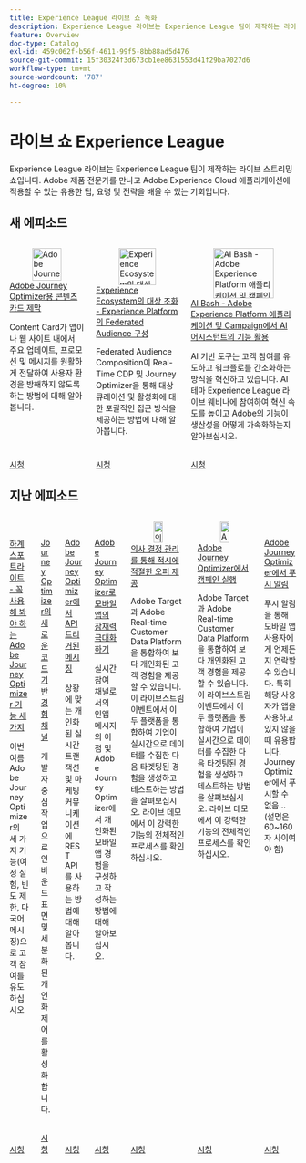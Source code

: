 ```yaml
---
title: Experience League 라이브 쇼 녹화
description: Experience League 라이브는 Experience League 팀이 제작하는 라이브 스트리밍 쇼입니다. Adobe 제품 전문가를 만나고 Adobe Experience Cloud 애플리케이션에 적용할 수 있는 유용한 팁, 요령 및 전략을 배울 수 있는 기회입니다.
feature: Overview
doc-type: Catalog
exl-id: 459c062f-b56f-4611-99f5-8bb88ad5d476
source-git-commit: 15f30324f3d673cb1ee8631553d41f29ba7027d6
workflow-type: tm+mt
source-wordcount: '787'
ht-degree: 10%

---
```


# 라이브 쇼 Experience League

Experience League 라이브는 Experience League 팀이 제작하는 라이브 스트리밍 쇼입니다. Adobe 제품 전문가를 만나고 Adobe Experience Cloud 애플리케이션에 적용할 수 있는 유용한 팁, 요령 및 전략을 배울 수 있는 기회입니다.

## 새 에피소드

<!-- CARDS

* https://experienceleague.adobe.com/en/docs/events/experience-league-live-recordings/episodes/exl-live-episode-10-30-24
  {description = Learn how Content Cards deliver key updates, promotions, and messages seamlessly within your app or website, ensuring a non-intrusive user experience.}
* https://experienceleague.adobe.com/en/docs/events/experience-league-live-recordings/episodes/exl-live-episode-40-2024-10-24
* https://experienceleague.adobe.com/en/docs/events/experience-league-live-recordings/episodes/exl-live-episode-09-26-24

-->
<!-- START CARDS HTML - DO NOT MODIFY BY HAND -->
<div class="columns">
    <div class="column is-half-tablet is-half-desktop is-one-third-widescreen" aria-label="Unveiling Content Cards for Adobe Journey Optimizer">
        <div class="card" style="height: 100%; display: flex; flex-direction: column; height: 100%;">
            <div class="card-image">
                <figure class="image x-is-16by9">
                    <a href="https://experienceleague.adobe.com/en/docs/events/experience-league-live-recordings/episodes/exl-live-episode-10-30-24" title="Adobe Journey Optimizer용 Content Card 공개하기" target="_blank" rel="referrer">
                        <img class="is-bordered-r-small" src="https://video.tv.adobe.com/v/3436281/?quality=12&format=jpeg&nocache=1732051134229" alt="Adobe Journey Optimizer용 Content Card 공개하기"
                             style="width: 100%; aspect-ratio: 16 / 9; object-fit: cover; overflow: hidden; display: block; margin: auto;">
                    </a>
                </figure>
            </div>
            <div class="card-content is-padded-small" style="display: flex; flex-direction: column; flex-grow: 1; justify-content: space-between;">
                <div class="top-card-content">
                    <p class="headline is-size-6 has-text-weight-bold">
                        <a href="https://experienceleague.adobe.com/en/docs/events/experience-league-live-recordings/episodes/exl-live-episode-10-30-24" target="_blank" rel="referrer" title="Adobe Journey Optimizer용 Content Card 공개하기">Adobe Journey Optimizer용 콘텐츠 카드 제막</a>
                    </p>
                    <p class="is-size-6">Content Card가 앱이나 웹 사이트 내에서 주요 업데이트, 프로모션 및 메시지를 원활하게 전달하여 사용자 환경을 방해하지 않도록 하는 방법에 대해 알아봅니다.</p>
                </div>
                <a href="https://experienceleague.adobe.com/en/docs/events/experience-league-live-recordings/episodes/exl-live-episode-10-30-24" target="_blank" rel="referrer" class="spectrum-Button spectrum-Button--outline spectrum-Button--primary spectrum-Button--sizeM" style="align-self: flex-start; margin-top: 1rem;">
                    <span class="spectrum-Button-label has-no-wrap has-text-weight-bold">시청</span>
                </a>
            </div>
        </div>
    </div>
    <div class="column is-half-tablet is-half-desktop is-one-third-widescreen" aria-label="Harmonize Audiences in Experience Ecosystems - Federated Audience Composition in Experience Platform">
        <div class="card" style="height: 100%; display: flex; flex-direction: column; height: 100%;">
            <div class="card-image">
                <figure class="image x-is-16by9">
                    <a href="https://experienceleague.adobe.com/en/docs/events/experience-league-live-recordings/episodes/exl-live-episode-40-2024-10-24" title="Experience Ecosystem의 대상 조화 - Experience Platform의 연합 대상 구성" target="_blank" rel="referrer">
                        <img class="is-bordered-r-small" src="https://video.tv.adobe.com/v/3436457?quality=12&format=jpeg&nocache=1732051134228" alt="Experience Ecosystem의 대상 조화 - Experience Platform의 연합 대상 구성"
                             style="width: 100%; aspect-ratio: 16 / 9; object-fit: cover; overflow: hidden; display: block; margin: auto;">
                    </a>
                </figure>
            </div>
            <div class="card-content is-padded-small" style="display: flex; flex-direction: column; flex-grow: 1; justify-content: space-between;">
                <div class="top-card-content">
                    <p class="headline is-size-6 has-text-weight-bold">
                        <a href="https://experienceleague.adobe.com/en/docs/events/experience-league-live-recordings/episodes/exl-live-episode-40-2024-10-24" target="_blank" rel="referrer" title="Experience Ecosystem의 대상 조화 - Experience Platform의 연합 대상 구성">Experience Ecosystem의 대상 조화 - Experience Platform의 Federated Audience 구성</a>
                    </p>
                    <p class="is-size-6">Federated Audience Composition이 Real-Time CDP 및 Journey Optimizer을 통해 대상 큐레이션 및 활성화에 대한 포괄적인 접근 방식을 제공하는 방법에 대해 알아봅니다.</p>
                </div>
                <a href="https://experienceleague.adobe.com/en/docs/events/experience-league-live-recordings/episodes/exl-live-episode-40-2024-10-24" target="_blank" rel="referrer" class="spectrum-Button spectrum-Button--outline spectrum-Button--primary spectrum-Button--sizeM" style="align-self: flex-start; margin-top: 1rem;">
                    <span class="spectrum-Button-label has-no-wrap has-text-weight-bold">시청</span>
                </a>
            </div>
        </div>
    </div>
    <div class="column is-half-tablet is-half-desktop is-one-third-widescreen" aria-label="AI Bash - Unlocking the Power of AI Assistant in Adobe Experience Platform Applications and Campaign">
        <div class="card" style="height: 100%; display: flex; flex-direction: column; height: 100%;">
            <div class="card-image">
                <figure class="image x-is-16by9">
                    <a href="https://experienceleague.adobe.com/ko/docs/events/experience-league-live-recordings/episodes/exl-live-episode-09-26-24" title="AI Bash - Adobe Experience Platform 애플리케이션 및 캠페인에서 AI Assistant의 강력한 기능" target="_blank" rel="referrer">
                        <img class="is-bordered-r-small" src="https://video.tv.adobe.com/v/3434781/?format=jpeg&nocache=1732051134226" alt="AI Bash - Adobe Experience Platform 애플리케이션 및 캠페인에서 AI Assistant의 강력한 기능"
                             style="width: 100%; aspect-ratio: 16 / 9; object-fit: cover; overflow: hidden; display: block; margin: auto;">
                    </a>
                </figure>
            </div>
            <div class="card-content is-padded-small" style="display: flex; flex-direction: column; flex-grow: 1; justify-content: space-between;">
                <div class="top-card-content">
                    <p class="headline is-size-6 has-text-weight-bold">
                        <a href="https://experienceleague.adobe.com/ko/docs/events/experience-league-live-recordings/episodes/exl-live-episode-09-26-24" target="_blank" rel="referrer" title="AI Bash - Adobe Experience Platform 애플리케이션 및 캠페인에서 AI Assistant의 강력한 기능">AI Bash - Adobe Experience Platform 애플리케이션 및 Campaign에서 AI 어시스턴트의 기능 활용</a>
                    </p>
                    <p class="is-size-6">AI 기반 도구는 고객 참여를 유도하고 워크플로를 간소화하는 방식을 혁신하고 있습니다. AI 테마 Experience League 라이브 웨비나에 참여하여 혁신 속도를 높이고 Adobe의 기능이 생산성을 어떻게 가속화하는지 알아보십시오.</p>
                </div>
                <a href="https://experienceleague.adobe.com/ko/docs/events/experience-league-live-recordings/episodes/exl-live-episode-09-26-24" target="_blank" rel="referrer" class="spectrum-Button spectrum-Button--outline spectrum-Button--primary spectrum-Button--sizeM" style="align-self: flex-start; margin-top: 1rem;">
                    <span class="spectrum-Button-label has-no-wrap has-text-weight-bold">시청</span>
                </a>
            </div>
        </div>
    </div>
</div>
<!-- END CARDS HTML - DO NOT MODIFY BY HAND -->



## 지난 에피소드

<!-- CARDS

* https://experienceleague.adobe.com/en/docs/events/experience-league-live-recordings/episodes/exl-live-episode-08-28-24 
* https://experienceleague.adobe.com/en/docs/events/experience-league-live-recordings/episodes/exl-live-episode-04-24-24
* https://experienceleague.adobe.com/docs/events/experience-league-live-recordings/episodes/exl-live-episode-8-23-23.html?lang=en 
* https://experienceleague.adobe.com/docs/events/experience-league-live-recordings/episodes/exl-live-episode-5-24-23.html?lang=en
* https://experienceleague.adobe.com/docs/events/experience-league-live-recordings/episodes/exl-live-episode-10-25-22.html?lang=en
* https://experienceleague.adobe.com/docs/events/experience-league-live-recordings/episodes/exl-live-episode-09-22-22.html?lang=en
* https://experienceleague.adobe.com/docs/events/experience-league-live-recordings/episodes/exl-live-episode-05-12-22.html?lang=en

-->
<!-- START CARDS HTML - DO NOT MODIFY BY HAND -->
<div class="columns">
    <div class="column is-half-tablet is-half-desktop is-one-third-widescreen" aria-label="Summer Spotlight - Three must try features in Adobe Journey Optimizer">
        <div class="card" style="height: 100%; display: flex; flex-direction: column; height: 100%;">
            <div class="card-image">
                <figure class="image x-is-16by9">
                    <a href="https://experienceleague.adobe.com/ko/docs/events/experience-league-live-recordings/episodes/exl-live-episode-08-28-24" title="Summer Spotlight - Adobe Journey Optimizer에서 세 가지 기능을 시도해야 함" target="_blank" rel="referrer">
                        <img class="is-bordered-r-small" src="https://video.tv.adobe.com/v/3433225/?format=jpeg&nocache=1732051134810" alt="Summer Spotlight - Adobe Journey Optimizer에서 세 가지 기능을 시도해야 함"
                             style="width: 100%; aspect-ratio: 16 / 9; object-fit: cover; overflow: hidden; display: block; margin: auto;">
                    </a>
                </figure>
            </div>
            <div class="card-content is-padded-small" style="display: flex; flex-direction: column; flex-grow: 1; justify-content: space-between;">
                <div class="top-card-content">
                    <p class="headline is-size-6 has-text-weight-bold">
                        <a href="https://experienceleague.adobe.com/ko/docs/events/experience-league-live-recordings/episodes/exl-live-episode-08-28-24" target="_blank" rel="referrer" title="Summer Spotlight - Adobe Journey Optimizer에서 세 가지 기능을 시도해야 함">하계 스포트라이트 - 꼭 사용해 봐야 하는 Adobe Journey Optimizer 기능 세 가지</a>
                    </p>
                    <p class="is-size-6">이번 여름 Adobe Journey Optimizer의 세 가지 기능(여정 실험, 빈도 제한, 다국어 메시징)으로 고객 참여를 유도하십시오</p>
                </div>
                <a href="https://experienceleague.adobe.com/ko/docs/events/experience-league-live-recordings/episodes/exl-live-episode-08-28-24" target="_blank" rel="referrer" class="spectrum-Button spectrum-Button--outline spectrum-Button--primary spectrum-Button--sizeM" style="align-self: flex-start; margin-top: 1rem;">
                    <span class="spectrum-Button-label has-no-wrap has-text-weight-bold">시청</span>
                </a>
            </div>
        </div>
    </div>
    <div class="column is-half-tablet is-half-desktop is-one-third-widescreen" aria-label="New Code-Based Experience Channel in Journey Optimizer">
        <div class="card" style="height: 100%; display: flex; flex-direction: column; height: 100%;">
            <div class="card-image">
                <figure class="image x-is-16by9">
                    <a href="https://experienceleague.adobe.com/ko/docs/events/experience-league-live-recordings/episodes/exl-live-episode-04-24-24" title="Journey Optimizer의 새로운 코드 기반 경험 채널" target="_blank" rel="referrer">
                        <img class="is-bordered-r-small" src="https://video.tv.adobe.com/v/3428095/?quality=12&format=jpeg&nocache=1732051134845" alt="Journey Optimizer의 새로운 코드 기반 경험 채널"
                             style="width: 100%; aspect-ratio: 16 / 9; object-fit: cover; overflow: hidden; display: block; margin: auto;">
                    </a>
                </figure>
            </div>
            <div class="card-content is-padded-small" style="display: flex; flex-direction: column; flex-grow: 1; justify-content: space-between;">
                <div class="top-card-content">
                    <p class="headline is-size-6 has-text-weight-bold">
                        <a href="https://experienceleague.adobe.com/ko/docs/events/experience-league-live-recordings/episodes/exl-live-episode-04-24-24" target="_blank" rel="referrer" title="Journey Optimizer의 새로운 코드 기반 경험 채널">Journey Optimizer의 새로운 코드 기반 경험 채널</a>
                    </p>
                    <p class="is-size-6">개발자 중심 작업으로 인바운드 표면 및 세분화된 개인화 제어를 활성화합니다.</p>
                </div>
                <a href="https://experienceleague.adobe.com/ko/docs/events/experience-league-live-recordings/episodes/exl-live-episode-04-24-24" target="_blank" rel="referrer" class="spectrum-Button spectrum-Button--outline spectrum-Button--primary spectrum-Button--sizeM" style="align-self: flex-start; margin-top: 1rem;">
                    <span class="spectrum-Button-label has-no-wrap has-text-weight-bold">시청</span>
                </a>
            </div>
        </div>
    </div>
    <div class="column is-half-tablet is-half-desktop is-one-third-widescreen" aria-label="API Triggered Messaging in Adobe Journey Optimizer">
        <div class="card" style="height: 100%; display: flex; flex-direction: column; height: 100%;">
            <div class="card-image">
                <figure class="image x-is-16by9">
                    <a href="https://experienceleague.adobe.com/docs/events/experience-league-live-recordings/episodes/exl-live-episode-8-23-23.html?lang=ko" title="Adobe Journey Optimizer의 API 트리거 메시징" target="_blank" rel="referrer">
                        <img class="is-bordered-r-small" src="https://video.tv.adobe.com/v/3422169/?format=jpeg&nocache=1732051134960" alt="Adobe Journey Optimizer의 API 트리거 메시징"
                             style="width: 100%; aspect-ratio: 16 / 9; object-fit: cover; overflow: hidden; display: block; margin: auto;">
                    </a>
                </figure>
            </div>
            <div class="card-content is-padded-small" style="display: flex; flex-direction: column; flex-grow: 1; justify-content: space-between;">
                <div class="top-card-content">
                    <p class="headline is-size-6 has-text-weight-bold">
                        <a href="https://experienceleague.adobe.com/docs/events/experience-league-live-recordings/episodes/exl-live-episode-8-23-23.html?lang=ko" target="_blank" rel="referrer" title="Adobe Journey Optimizer의 API 트리거 메시징">Adobe Journey Optimizer에서 API 트리거된 메시징</a>
                    </p>
                    <p class="is-size-6">상황에 맞는 개인화된 실시간 트랜잭션 및 마케팅 커뮤니케이션에 REST API를 사용하는 방법에 대해 알아봅니다.</p>
                </div>
                <a href="https://experienceleague.adobe.com/docs/events/experience-league-live-recordings/episodes/exl-live-episode-8-23-23.html?lang=ko" target="_blank" rel="referrer" class="spectrum-Button spectrum-Button--outline spectrum-Button--primary spectrum-Button--sizeM" style="align-self: flex-start; margin-top: 1rem;">
                    <span class="spectrum-Button-label has-no-wrap has-text-weight-bold">시청</span>
                </a>
            </div>
        </div>
    </div>
    <div class="column is-half-tablet is-half-desktop is-one-third-widescreen" aria-label="Maximize your mobile app's potential with Adobe Journey Optimizer">
        <div class="card" style="height: 100%; display: flex; flex-direction: column; height: 100%;">
            <div class="card-image">
                <figure class="image x-is-16by9">
                    <a href="https://experienceleague.adobe.com/docs/events/experience-league-live-recordings/episodes/exl-live-episode-5-24-23.html?lang=ko" title="Adobe Journey Optimizer을 통해 모바일 앱의 잠재력 극대화" target="_blank" rel="referrer">
                        <img class="is-bordered-r-small" src="https://video.tv.adobe.com/v/3419194/?quality=12&format=jpeg&nocache=1732051134957" alt="Adobe Journey Optimizer을 통해 모바일 앱의 잠재력 극대화"
                             style="width: 100%; aspect-ratio: 16 / 9; object-fit: cover; overflow: hidden; display: block; margin: auto;">
                    </a>
                </figure>
            </div>
            <div class="card-content is-padded-small" style="display: flex; flex-direction: column; flex-grow: 1; justify-content: space-between;">
                <div class="top-card-content">
                    <p class="headline is-size-6 has-text-weight-bold">
                        <a href="https://experienceleague.adobe.com/docs/events/experience-league-live-recordings/episodes/exl-live-episode-5-24-23.html?lang=ko" target="_blank" rel="referrer" title="Adobe Journey Optimizer을 통해 모바일 앱의 잠재력 극대화">Adobe Journey Optimizer로 모바일 앱의 잠재력 극대화하기</a>
                    </p>
                    <p class="is-size-6">실시간 참여 채널로서의 인앱 메시지의 이점 및 Adobe Journey Optimizer에서 개인화된 모바일 앱 경험을 구성하고 작성하는 방법에 대해 알아보십시오.</p>
                </div>
                <a href="https://experienceleague.adobe.com/docs/events/experience-league-live-recordings/episodes/exl-live-episode-5-24-23.html?lang=ko" target="_blank" rel="referrer" class="spectrum-Button spectrum-Button--outline spectrum-Button--primary spectrum-Button--sizeM" style="align-self: flex-start; margin-top: 1rem;">
                    <span class="spectrum-Button-label has-no-wrap has-text-weight-bold">시청</span>
                </a>
            </div>
        </div>
    </div>
    <div class="column is-half-tablet is-half-desktop is-one-third-widescreen" aria-label="Deliver the right offer at the right time with decision management">
        <div class="card" style="height: 100%; display: flex; flex-direction: column; height: 100%;">
            <div class="card-image">
                <figure class="image x-is-16by9">
                    <a href="https://experienceleague.adobe.com/docs/events/experience-league-live-recordings/episodes/exl-live-episode-10-25-22.html?lang=ko" title="의사 결정 관리를 통해 적시에 적절한 오퍼 제공" target="_blank" rel="referrer">
                        <img class="is-bordered-r-small" src="https://video.tv.adobe.com/v/3410560/?quality=12&format=jpeg&nocache=1732051135037" alt="의사 결정 관리를 통해 적시에 적절한 오퍼 제공"
                             style="width: 100%; aspect-ratio: 16 / 9; object-fit: cover; overflow: hidden; display: block; margin: auto;">
                    </a>
                </figure>
            </div>
            <div class="card-content is-padded-small" style="display: flex; flex-direction: column; flex-grow: 1; justify-content: space-between;">
                <div class="top-card-content">
                    <p class="headline is-size-6 has-text-weight-bold">
                        <a href="https://experienceleague.adobe.com/docs/events/experience-league-live-recordings/episodes/exl-live-episode-10-25-22.html?lang=ko" target="_blank" rel="referrer" title="의사 결정 관리를 통해 적시에 적절한 오퍼 제공">의사 결정 관리를 통해 적시에 적절한 오퍼 제공</a>
                    </p>
                    <p class="is-size-6">Adobe Target과 Adobe Real-time Customer Data Platform을 통합하여 보다 개인화된 고객 경험을 제공할 수 있습니다. 이 라이브스트림 이벤트에서 이 두 플랫폼을 통합하여 기업이 실시간으로 데이터를 수집한 다음 타겟팅된 경험을 생성하고 테스트하는 방법을 살펴보십시오. 라이브 데모에서 이 강력한 기능의 전체적인 프로세스를 확인하십시오.</p>
                </div>
                <a href="https://experienceleague.adobe.com/docs/events/experience-league-live-recordings/episodes/exl-live-episode-10-25-22.html?lang=ko" target="_blank" rel="referrer" class="spectrum-Button spectrum-Button--outline spectrum-Button--primary spectrum-Button--sizeM" style="align-self: flex-start; margin-top: 1rem;">
                    <span class="spectrum-Button-label has-no-wrap has-text-weight-bold">시청</span>
                </a>
            </div>
        </div>
    </div>
    <div class="column is-half-tablet is-half-desktop is-one-third-widescreen" aria-label="Execute your campaigns in Adobe Journey Optimizer">
        <div class="card" style="height: 100%; display: flex; flex-direction: column; height: 100%;">
            <div class="card-image">
                <figure class="image x-is-16by9">
                    <a href="https://experienceleague.adobe.com/docs/events/experience-league-live-recordings/episodes/exl-live-episode-09-22-22.html?lang=ko" title="Adobe Journey Optimizer에서 캠페인 실행" target="_blank" rel="referrer">
                        <img class="is-bordered-r-small" src="https://video.tv.adobe.com/v/3409504/?quality=12&format=jpeg&nocache=1732051134959" alt="Adobe Journey Optimizer에서 캠페인 실행"
                             style="width: 100%; aspect-ratio: 16 / 9; object-fit: cover; overflow: hidden; display: block; margin: auto;">
                    </a>
                </figure>
            </div>
            <div class="card-content is-padded-small" style="display: flex; flex-direction: column; flex-grow: 1; justify-content: space-between;">
                <div class="top-card-content">
                    <p class="headline is-size-6 has-text-weight-bold">
                        <a href="https://experienceleague.adobe.com/docs/events/experience-league-live-recordings/episodes/exl-live-episode-09-22-22.html?lang=ko" target="_blank" rel="referrer" title="Adobe Journey Optimizer에서 캠페인 실행">Adobe Journey Optimizer에서 캠페인 실행</a>
                    </p>
                    <p class="is-size-6">Adobe Target과 Adobe Real-time Customer Data Platform을 통합하여 보다 개인화된 고객 경험을 제공할 수 있습니다. 이 라이브스트림 이벤트에서 이 두 플랫폼을 통합하여 기업이 실시간으로 데이터를 수집한 다음 타겟팅된 경험을 생성하고 테스트하는 방법을 살펴보십시오. 라이브 데모에서 이 강력한 기능의 전체적인 프로세스를 확인하십시오.</p>
                </div>
                <a href="https://experienceleague.adobe.com/docs/events/experience-league-live-recordings/episodes/exl-live-episode-09-22-22.html?lang=ko" target="_blank" rel="referrer" class="spectrum-Button spectrum-Button--outline spectrum-Button--primary spectrum-Button--sizeM" style="align-self: flex-start; margin-top: 1rem;">
                    <span class="spectrum-Button-label has-no-wrap has-text-weight-bold">시청</span>
                </a>
            </div>
        </div>
    </div>
    <div class="column is-half-tablet is-half-desktop is-one-third-widescreen" aria-label="Push notifications with Adobe Journey Optimizer">
        <div class="card" style="height: 100%; display: flex; flex-direction: column; height: 100%;">
            <div class="card-image">
                <figure class="image x-is-16by9">
                    <a href="https://experienceleague.adobe.com/docs/events/experience-league-live-recordings/episodes/exl-live-episode-05-12-22.html?lang=ko" title="Adobe Journey Optimizer을 사용한 푸시 알림" target="_blank" rel="referrer">
                        <img class="is-bordered-r-small" src="https://video.tv.adobe.com/v/342810/?quality=12&format=jpeg&nocache=1732051135034" alt="Adobe Journey Optimizer을 사용한 푸시 알림"
                             style="width: 100%; aspect-ratio: 16 / 9; object-fit: cover; overflow: hidden; display: block; margin: auto;">
                    </a>
                </figure>
            </div>
            <div class="card-content is-padded-small" style="display: flex; flex-direction: column; flex-grow: 1; justify-content: space-between;">
                <div class="top-card-content">
                    <p class="headline is-size-6 has-text-weight-bold">
                        <a href="https://experienceleague.adobe.com/docs/events/experience-league-live-recordings/episodes/exl-live-episode-05-12-22.html?lang=ko" target="_blank" rel="referrer" title="Adobe Journey Optimizer을 사용한 푸시 알림">Adobe Journey Optimizer에서 푸시 알림</a>
                    </p>
                    <p class="is-size-6">푸시 알림을 통해 모바일 앱 사용자에게 언제든지 연락할 수 있습니다. 특히 해당 사용자가 앱을 사용하고 있지 않을 때 유용합니다. Journey Optimizer에서 푸시할 수 없음... (설명은 60~160자 사이여야 함)</p>
                </div>
                <a href="https://experienceleague.adobe.com/docs/events/experience-league-live-recordings/episodes/exl-live-episode-05-12-22.html?lang=ko" target="_blank" rel="referrer" class="spectrum-Button spectrum-Button--outline spectrum-Button--primary spectrum-Button--sizeM" style="align-self: flex-start; margin-top: 1rem;">
                    <span class="spectrum-Button-label has-no-wrap has-text-weight-bold">시청</span>
                </a>
            </div>
        </div>
    </div>
</div>
<!-- END CARDS HTML - DO NOT MODIFY BY HAND -->
